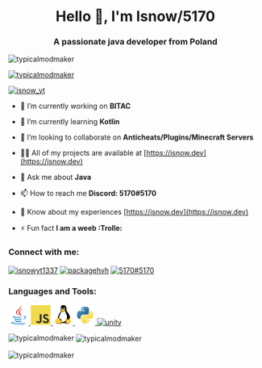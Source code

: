 <h1 align="center">Hello 👋, I'm Isnow/5170</h1>
<h3 align="center">A passionate java developer from Poland</h3>

<p align="left"> <img src="https://komarev.com/ghpvc/?username=typicalmodmaker&label=Profile%20views&color=0e75b6&style=flat" alt="typicalmodmaker" /> </p>

<p align="left"> <a href="https://github.com/ryo-ma/github-profile-trophy"><img src="https://github-profile-trophy.vercel.app/?username=typicalmodmaker" alt="typicalmodmaker" /></a> </p>

<p align="left"> <a href="https://twitter.com/isnowyt1337" target="blank"><img src="https://img.shields.io/twitter/follow/isnowyt1337?logo=twitter&style=for-the-badge" alt="isnow_yt" /></a> </p>

- 🔭 I’m currently working on **BITAC**

- 🌱 I’m currently learning **Kotlin**

- 👯 I’m looking to collaborate on **Anticheats/Plugins/Minecraft Servers**

- 👨‍💻 All of my projects are available at [https://isnow.dev](https://isnow.dev)

- 💬 Ask me about **Java**

- 📫 How to reach me **Discord: 5170#5170**

- 📄 Know about my experiences [https://isnow.dev](https://isnow.dev)

- ⚡ Fun fact **I am a weeb :Trolle:**

<h3 align="left">Connect with me:</h3>
<p align="left">
<a href="https://twitter.com/isnowyt1337" target="blank"><img align="center" src="https://raw.githubusercontent.com/rahuldkjain/github-profile-readme-generator/master/src/images/icons/Social/twitter.svg" alt="isnowyt1337" height="30" width="40" /></a>
<a href="https://www.youtube.com/c/packagehvh" target="blank"><img align="center" src="https://raw.githubusercontent.com/rahuldkjain/github-profile-readme-generator/master/src/images/icons/Social/youtube.svg" alt="packagehvh" height="30" width="40" /></a>
<a href="https://discord.gg/6kZWEaxwuu" target="blank"><img align="center" src="https://raw.githubusercontent.com/rahuldkjain/github-profile-readme-generator/master/src/images/icons/Social/discord.svg" alt="5170#5170" height="30" width="40" /></a>
</p>

<h3 align="left">Languages and Tools:</h3>
<p align="left"> <a href="https://www.java.com" target="_blank"> <img src="https://raw.githubusercontent.com/devicons/devicon/master/icons/java/java-original.svg" alt="java" width="40" height="40"/> </a> <a href="https://developer.mozilla.org/en-US/docs/Web/JavaScript" target="_blank"> <img src="https://raw.githubusercontent.com/devicons/devicon/master/icons/javascript/javascript-original.svg" alt="javascript" width="40" height="40"/> </a> <a href="https://www.linux.org/" target="_blank"> <img src="https://raw.githubusercontent.com/devicons/devicon/master/icons/linux/linux-original.svg" alt="linux" width="40" height="40"/> </a> <a href="https://www.python.org" target="_blank"> <img src="https://raw.githubusercontent.com/devicons/devicon/master/icons/python/python-original.svg" alt="python" width="40" height="40"/> </a> <a href="https://unity.com/" target="_blank"> <img src="https://www.vectorlogo.zone/logos/unity3d/unity3d-icon.svg" alt="unity" width="40" height="40"/> </a> </p>

<p><img align="left" src="https://github-readme-stats.vercel.app/api/top-langs?username=typicalmodmaker&show_icons=true&locale=en&layout=compact" alt="typicalmodmaker" /></p>

<p>&nbsp;<img align="center" src="https://github-readme-stats.vercel.app/api?username=typicalmodmaker&show_icons=true&locale=en" alt="typicalmodmaker" /></p>

<p><img align="center" src="https://github-readme-streak-stats.herokuapp.com/?user=typicalmodmaker&" alt="typicalmodmaker" /></p>

